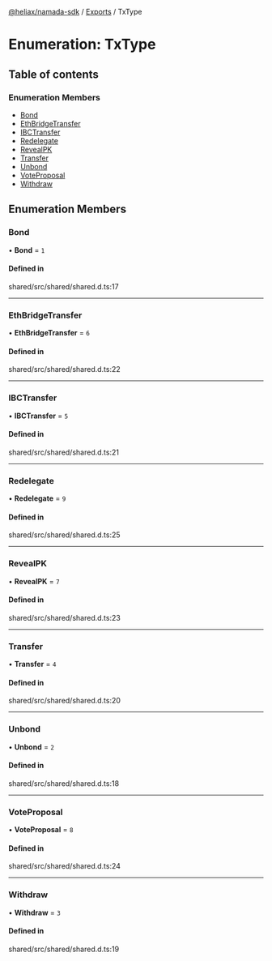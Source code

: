[@heliax/namada-sdk](../README.md) / [Exports](../modules.md) / TxType

# Enumeration: TxType

## Table of contents

### Enumeration Members

- [Bond](TxType.md#bond)
- [EthBridgeTransfer](TxType.md#ethbridgetransfer)
- [IBCTransfer](TxType.md#ibctransfer)
- [Redelegate](TxType.md#redelegate)
- [RevealPK](TxType.md#revealpk)
- [Transfer](TxType.md#transfer)
- [Unbond](TxType.md#unbond)
- [VoteProposal](TxType.md#voteproposal)
- [Withdraw](TxType.md#withdraw)

## Enumeration Members

### Bond

• **Bond** = ``1``

#### Defined in

shared/src/shared/shared.d.ts:17

___

### EthBridgeTransfer

• **EthBridgeTransfer** = ``6``

#### Defined in

shared/src/shared/shared.d.ts:22

___

### IBCTransfer

• **IBCTransfer** = ``5``

#### Defined in

shared/src/shared/shared.d.ts:21

___

### Redelegate

• **Redelegate** = ``9``

#### Defined in

shared/src/shared/shared.d.ts:25

___

### RevealPK

• **RevealPK** = ``7``

#### Defined in

shared/src/shared/shared.d.ts:23

___

### Transfer

• **Transfer** = ``4``

#### Defined in

shared/src/shared/shared.d.ts:20

___

### Unbond

• **Unbond** = ``2``

#### Defined in

shared/src/shared/shared.d.ts:18

___

### VoteProposal

• **VoteProposal** = ``8``

#### Defined in

shared/src/shared/shared.d.ts:24

___

### Withdraw

• **Withdraw** = ``3``

#### Defined in

shared/src/shared/shared.d.ts:19
